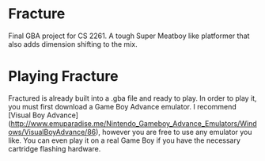 # Fracture
Final GBA project for CS 2261. A tough Super Meatboy like platformer that also adds dimension shifting to the mix.

# Playing Fracture
Fractured is already built into a .gba file and ready to play. In order to play it, you must first download a Game Boy Advance emulator. I recommend [Visual Boy Advance] (http://www.emuparadise.me/Nintendo_Gameboy_Advance_Emulators/Windows/VisualBoyAdvance/86), however you are free to use any emulator you like. You can even play it on a real Game Boy if you have the necessary cartridge flashing hardware.

